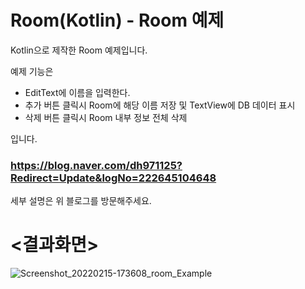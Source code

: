 # Room(Kotlin) - Room 예제

Kotlin으로 제작한 Room 예제입니다.

예제 기능은

- EditText에 이름을 입력한다.
- 추가 버튼 클릭시 Room에 해당 이름 저장 및 TextView에 DB 데이터 표시
- 삭제 버튼 클릭시 Room 내부 정보 전체 삭제

입니다.


### https://blog.naver.com/dh971125?Redirect=Update&logNo=222645104648

세부 설명은 위 블로그를 방문해주세요.


# <결과화면>
![Screenshot_20220215-173608_room_Example](https://user-images.githubusercontent.com/74042160/154051228-2d98f4b3-520b-4356-9a92-2e3d6ea84772.jpg)
